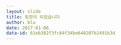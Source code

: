 ```yaml
---
layout: slide
title: 팀장이 되었습니다
author: blu
date: 2017-01-06
data-id: 61eb382f3fc64f34be640207b2491b3d
---
```

